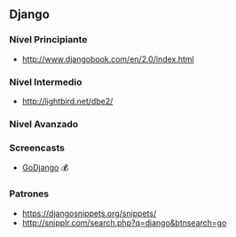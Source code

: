 ## Django

### Nivel Principiante
- http://www.djangobook.com/en/2.0/index.html

### Nivel Intermedio
- http://lightbird.net/dbe2/

### Nivel Avanzado

### Screencasts
- [GoDjango](https://godjango.com/) :moneybag:
 
### Patrones
- https://djangosnippets.org/snippets/
- http://snipplr.com/search.php?q=django&btnsearch=go
